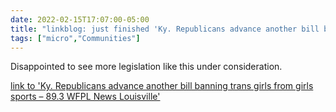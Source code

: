 ```yaml
---
date: 2022-02-15T17:07:00-05:00
title: "linkblog: just finished 'Ky. Republicans advance another bill banning trans girls from girls sports – 89.3 WFPL News Louisville'"
tags: ["micro","Communities"]
---
```

Disappointed to see more legislation like this under consideration.
 
[link to 'Ky. Republicans advance another bill banning trans girls from girls sports – 89.3 WFPL News Louisville'](https://wfpl.org/ky-republicans-advance-another-bill-banning-trans-girls-from-girls-sports/)
